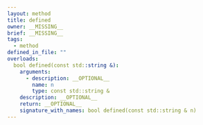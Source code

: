 ```yaml
---
layout: method
title: defined
owner: __MISSING__
brief: __MISSING__
tags:
  - method
defined_in_file: ""
overloads:
  bool defined(const std::string &):
    arguments:
      - description: __OPTIONAL__
        name: n
        type: const std::string &
    description: __OPTIONAL__
    return: __OPTIONAL__
    signature_with_names: bool defined(const std::string & n)
---
```


